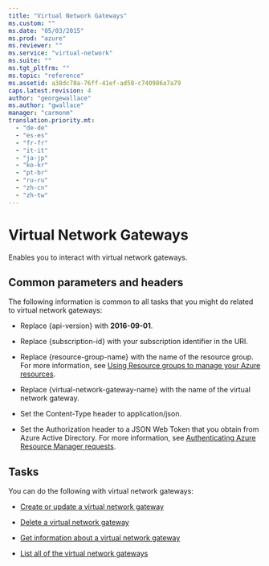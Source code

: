 ```yaml
---
title: "Virtual Network Gateways"
ms.custom: ""
ms.date: "05/03/2015"
ms.prod: "azure"
ms.reviewer: ""
ms.service: "virtual-network"
ms.suite: ""
ms.tgt_pltfrm: ""
ms.topic: "reference"
ms.assetid: a38dc78a-76ff-41ef-ad58-c740986a7a79
caps.latest.revision: 4
author: "georgewallace"
ms.author: "gwallace"
manager: "carmonm"
translation.priority.mt: 
  - "de-de"
  - "es-es"
  - "fr-fr"
  - "it-it"
  - "ja-jp"
  - "ko-kr"
  - "pt-br"
  - "ru-ru"
  - "zh-cn"
  - "zh-tw"
---
```

# Virtual Network Gateways
Enables you to interact with virtual network gateways.  
  
## Common parameters and headers  
 The following information is common to all tasks that you might do related to virtual network gateways:  
  
-   Replace {api-version} with **2016-09-01**.  
  
-   Replace {subscription-id} with your subscription identifier in the URI.  
  
-   Replace {resource-group-name} with the name of the resource group. For more information, see [Using Resource groups to manage your Azure resources](http://azure.microsoft.com/en-us/documentation/articles/azure-preview-portal-using-resource-groups/).  
  
-   Replace {virtual-network-gateway-name} with the name of the virtual network gateway.  
  
-   Set the Content-Type header to application/json.  
  
-   Set the Authorization header to a JSON Web Token that you obtain from Azure Active Directory. For more information, see [Authenticating Azure Resource Manager requests](../../index.md).  
  
## Tasks  
 You can do the following with virtual network gateways:  
  
-   [Create or update a virtual network gateway](create-or-update-a-virtual-network-gateway.md)  
  
-   [Delete a virtual network gateway](delete-a-virtual-network-gateway.md)  
  
-   [Get information about a virtual network gateway](get-information-about-a-virtual-network-gateway.md)  
  
-   [List all of the virtual network gateways](list-all-of-the-virtual-network-gateways.md)
